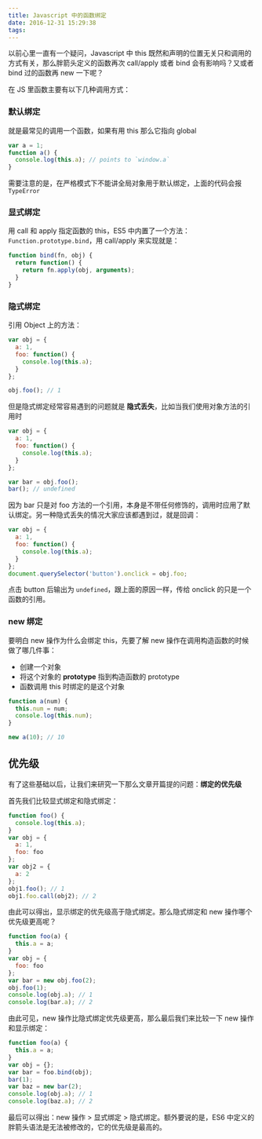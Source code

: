 ```yaml
---
title: Javascript 中的函数绑定
date: 2016-12-31 15:29:38
tags:
---
```


以前心里一直有一个疑问，Javascript 中 this 既然和声明的位置无关只和调用的方式有关，那么胖箭头定义的函数再次 call/apply 或者 bind 会有影响吗？又或者 bind 过的函数再 new 一下呢？

在 JS 里函数主要有以下几种调用方式：

### 默认绑定

就是最常见的调用一个函数，如果有用 this 那么它指向 global

```javascript
var a = 1;
function a() {
  console.log(this.a); // points to `window.a`
}
```

需要注意的是，在严格模式下不能讲全局对象用于默认绑定，上面的代码会报 `TypeError`

### 显式绑定

用 call 和 apply 指定函数的 this，ES5 中内置了一个方法：`Function.prototype.bind`，用 call/apply 来实现就是：

```javascript
function bind(fn, obj) {
  return function() {
    return fn.apply(obj, arguments);
  }
}
```

### 隐式绑定

引用 Object 上的方法：

```javascript
var obj = {
  a: 1,
  foo: function() {
    console.log(this.a);
  }
};

obj.foo(); // 1
```

但是隐式绑定经常容易遇到的问题就是 **隐式丢失**，比如当我们使用对象方法的引用时

```javascript
var obj = {
  a: 1,
  foo: function() {
    console.log(this.a);
  }
};

var bar = obj.foo();
bar(); // undefined
```

因为 bar 只是对 foo 方法的一个引用，本身是不带任何修饰的，调用时应用了默认绑定。另一种隐式丢失的情况大家应该都遇到过，就是回调：

```javascript
var obj = {
  a: 1,
  foo: function() {
    console.log(this.a);
  }
};
document.querySelector('button').onclick = obj.foo;
```

点击 button 后输出为 `undefined`，跟上面的原因一样，传给 onclick 的只是一个函数的引用。

### new 绑定

要明白 new 操作为什么会绑定 this，先要了解 new 操作在调用构造函数的时候做了哪几件事：

- 创建一个对象
- 将这个对象的 __prototype__ 指到构造函数的 prototype
- 函数调用 this 时绑定的是这个对象

```javascript
function a(num) {
  this.num = num;
  console.log(this.num);
}

new a(10); // 10
```

## 优先级

有了这些基础以后，让我们来研究一下那么文章开篇提的问题：**绑定的优先级**

首先我们比较显式绑定和隐式绑定：

```javascript
function foo() {
  console.log(this.a);
}
var obj = {
  a: 1,
  foo: foo
};
var obj2 = {
  a: 2
};
obj1.foo(); // 1
obj1.foo.call(obj2); // 2
```

由此可以得出，显示绑定的优先级高于隐式绑定。那么隐式绑定和 new 操作哪个优先级更高呢？

```javascript
function foo(a) {
  this.a = a;
}
var obj = {
  foo: foo
};
var bar = new obj.foo(2);
obj.foo(1); 
console.log(obj.a); // 1
console.log(bar.a); // 2
```

由此可见，new 操作比隐式绑定优先级更高，那么最后我们来比较一下 new 操作和显示绑定：

```javascript
function foo(a) {
  this.a = a;
}
var obj = {};
var bar = foo.bind(obj);
bar(1);
var baz = new bar(2);
console.log(obj.a); // 1
console.log(baz.a); // 2
```

最后可以得出：new 操作 > 显式绑定 > 隐式绑定。额外要说的是，ES6 中定义的胖箭头语法是无法被修改的，它的优先级是最高的。